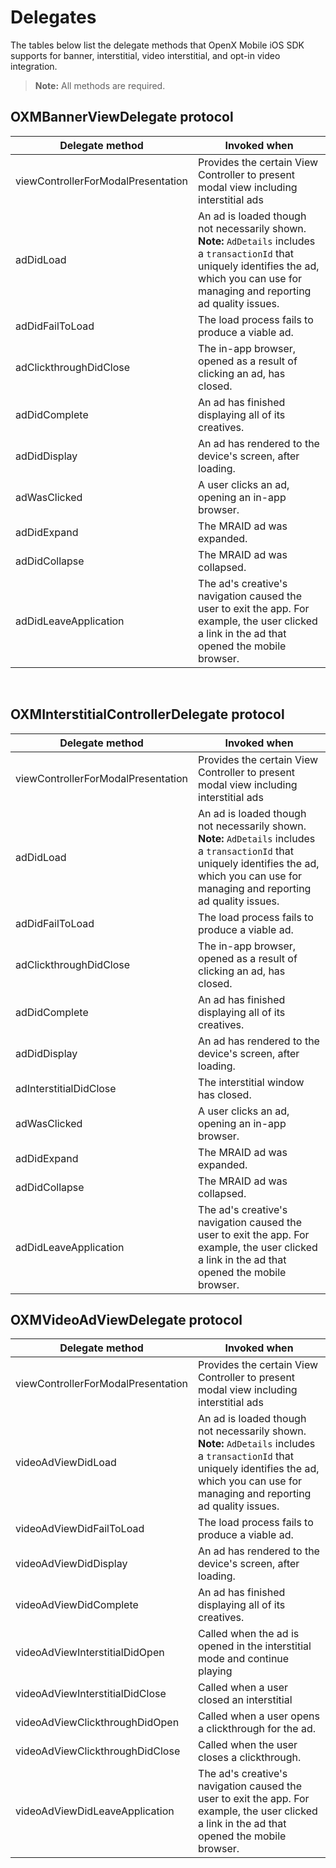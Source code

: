 Delegates
=========

The tables below list the delegate methods that OpenX Mobile iOS SDK supports for banner, interstitial, video interstitial, and opt-in video integration.

> **Note:** All methods are required.

OXMBannerViewDelegate protocol
--------------------------------------------------------

| Delegate method        | **Invoked when**                                             |
| ---------------------- | ------------------------------------------------------------ |
|viewControllerForModalPresentation|Provides the certain View Controller to present modal view including interstitial ads|
| adDidLoad              | An ad is loaded though not necessarily shown.<br />**Note:**  `AdDetails` includes a `transactionId` that uniquely identifies the ad, which you can use for managing and reporting ad quality issues. |
| adDidFailToLoad        | The load process fails to produce a viable ad.               |
| adClickthroughDidClose | The in-app browser, opened as a result of clicking an ad, has closed. |
| adDidComplete          | An ad has finished displaying all of its creatives.          |
| adDidDisplay           | An ad has rendered to the device's screen, after loading.    |
| adWasClicked           | A user clicks an ad, opening an in-app browser.              |
| adDidExpand            | The MRAID ad was expanded.            |
| adDidCollapse          | The MRAID ad was collapsed.                                  |
| adDidLeaveApplication  | The ad's creative's navigation caused the user to exit the app. For example, the user clicked a link in the ad that opened the mobile browser. |

 

OXMInterstitialControllerDelegate protocol
--------------------------------------------------------------------------------

| Delegate method        | **Invoked when**                                             |
| ---------------------- | ------------------------------------------------------------ |
|viewControllerForModalPresentation|Provides the certain View Controller to present modal view including interstitial ads|
| adDidLoad              | An ad is loaded though not necessarily shown.<br />**Note:**  `AdDetails` includes a `transactionId` that uniquely identifies the ad, which you can use for managing and reporting ad quality issues. |
| adDidFailToLoad        | The load process fails to produce a viable ad.               |
| adClickthroughDidClose | The in-app browser, opened as a result of clicking an ad, has closed. |
| adDidComplete          | An ad has finished displaying all of its creatives.          |
| adDidDisplay           | An ad has rendered to the device's screen, after loading.    |
| adInterstitialDidClose | The interstitial window has closed.                          |
| adWasClicked           | A user clicks an ad, opening an in-app browser.              |
| adDidExpand            | The MRAID ad was expanded.                                   |
| adDidCollapse          | The MRAID ad was collapsed.                                  |
| adDidLeaveApplication  | The ad's creative's navigation caused the user to exit the app. For example, the user clicked a link in the ad that opened the mobile browser. |

OXMVideoAdViewDelegate protocol
--------------------------------------------------------------------------------

| Delegate method        | **Invoked when**                                             |
| ---------------------- | ------------------------------------------------------------ |
|viewControllerForModalPresentation|Provides the certain View Controller to present modal view including interstitial ads|
| videoAdViewDidLoad              | An ad is loaded though not necessarily shown.<br />**Note:** `AdDetails` includes a `transactionId` that uniquely identifies the ad, which you can use for managing and reporting ad quality issues. |
| videoAdViewDidFailToLoad        | The load process fails to produce a viable ad.               |
| videoAdViewDidDisplay           | An ad has rendered to the device's screen, after loading.    |
| videoAdViewDidComplete          | An ad has finished displaying all of its creatives.          |
| videoAdViewInterstitialDidOpen  | Called when the ad is opened in the interstitial mode and continue playing|
| videoAdViewInterstitialDidClose | Called when a user closed an interstitial|
| videoAdViewClickthroughDidOpen  | Called when a user opens a clickthrough for the ad. |
| videoAdViewClickthroughDidClose | Called when the user closes a clickthrough.                          |
| videoAdViewDidLeaveApplication  | The ad's creative's navigation caused the user to exit the app. For example, the user clicked a link in the ad that opened the mobile browser. |
